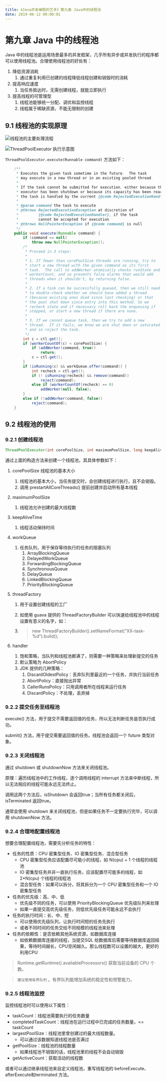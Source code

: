 ```yaml
---
title: 《Java并发编程的艺术》第九章 Java中的线程池
date: 2019-06-12 00:00:01
---
```


# 第九章 Java 中的线程池

Java 中的线程池是运用场景最多的并发框架，几乎所有异步或并发执行的程序都可以使用线程池。合理使用线程池的好处有：

1. 降低资源消耗
   1. 通过重复利用已创建的线程降低线程创建和销毁时的消耗
2. 提高响应速度
   1. 当任务抵达时，无需创建线程，就能立即执行
3. 提高线程的可管理型
   1. 线程池能够统一分配、调优和监控线程
   2. 线程属于稀缺资源，不能无限制的创建

## 9.1 线程池的实现原理

![线程池的主要处理流程](http://fcsimg.weifuw.com/thread_pool.png)



![ThreadPoolExecutor 执行示意图](https://images2017.cnblogs.com/blog/584724/201708/584724-20170828233957765-2055354276.png)

`ThreadPoolExecutor.execute(Runnable command)` 方法如下：

```java
    /**
     * Executes the given task sometime in the future.  The task
     * may execute in a new thread or in an existing pooled thread.
     *
     * If the task cannot be submitted for execution, either because this
     * executor has been shutdown or because its capacity has been reached,
     * the task is handled by the current {@code RejectedExecutionHandler}.
     *
     * @param command the task to execute
     * @throws RejectedExecutionException at discretion of
     *         {@code RejectedExecutionHandler}, if the task
     *         cannot be accepted for execution
     * @throws NullPointerException if {@code command} is null
     */
    public void execute(Runnable command) {
        if (command == null)
            throw new NullPointerException();
        /*
         * Proceed in 3 steps:
         *
         * 1. If fewer than corePoolSize threads are running, try to
         * start a new thread with the given command as its first
         * task.  The call to addWorker atomically checks runState and
         * workerCount, and so prevents false alarms that would add
         * threads when it shouldn't, by returning false.
         *
         * 2. If a task can be successfully queued, then we still need
         * to double-check whether we should have added a thread
         * (because existing ones died since last checking) or that
         * the pool shut down since entry into this method. So we
         * recheck state and if necessary roll back the enqueuing if
         * stopped, or start a new thread if there are none.
         *
         * 3. If we cannot queue task, then we try to add a new
         * thread.  If it fails, we know we are shut down or saturated
         * and so reject the task.
         */
        int c = ctl.get();
        if (workerCountOf(c) < corePoolSize) {
            if (addWorker(command, true))
                return;
            c = ctl.get();
        }
        if (isRunning(c) && workQueue.offer(command)) {
            int recheck = ctl.get();
            if (! isRunning(recheck) && remove(command))
                reject(command);
            else if (workerCountOf(recheck) == 0)
                addWorker(null, false);
        }
        else if (!addWorker(command, false))
            reject(command);
    }
```

## 9.2 线程池的使用

### 9.2.1 创建线程池

```java 
ThreadPoolExecutor(int corePoolSize, int maximumPoolSize, long keepAliveTime, TimeUnit unit, BlockingQueue<Runnable> workQueue, ThreadFactory threadFactory, RejectedExecutionHandler handler)
```

通过上面的构造方法来创建一个线程池，其具体参数如下：

1. corePoolSize 线程池的基本大小

   1. 线程池的基本大小，当任务提交时，会创建线程进行执行，且不会销毁。
   2. 调用 prestartAllCoreThreads() 提前创建并启动所有基本线程

2. maximumPoolSize

   1. 线程池允许创建的最大线程数

3. keepAliveTime

   1. 线程活动保持时间

4. workQueue

   1. 任务队列，用于保存等待执行的任务的阻塞队列
      1. ArrayBlockingQueue
      2. DelayedWorkQueue
      3. ForwardingBlockingQueue
      4. SynchronousQueue
      5. DelayQueue
      6. LinkedBlockingQueue
      7. PriorityBlockingQueue

5. threadFactory

   1. 用于设置创建线程的工厂

   2. 如使用 guava 提供的 ThreadFactoryBuilder 可以快速给线程池中的线程设置有意义的名字，如：

   3. > new ThreadFactoryBuilder().setNameFormat("XX-task-%d").build();

6. handler

   1. 饱和策略，当队列和线程池都满了，则需要一种策略来处理新提交的任务
   2. 默认策略为 AbortPolicy
   3. JDK 提供的几种策略：
      1. DiscardOldestPolicy：丢弃队列里最近的一个任务，并执行当前任务
      2. AbortPolicy：直接抛出异常
      3. CallerRunsPolicy：只用调用者所在线程来运行任务
      4. DiscardPolicy：不处理，丢弃掉

### 9.2.2 提交任务至线程池

execute() 方法，用于提交不需要返回值的任务，所以无法判断任务是否执行成功。

submit() 方法，用于提交需要返回值的任务。线程池会返回一个 future 类型对象。

### 9.2.3 关闭线程池

通过 shutdown 或 shutdownNow 方法来关闭线程池。

原理：遍历线程池中的工作线程，逐个调用线程的 interrupt 方法来中断线程，所以无法相应的线程可能永远无法终止。

调用这两个方法后，isShutdown 会返回true；当所有任务都关闭后，isTerminated 返回true。

通常会使用 shutdown 来关闭线程池，但是如果任务不一定要执行完毕，可以调用 shutdownNow 方法。

### 9.2.4 合理地配置线程池

想要合理配置线程池，需要先分析任务的特性：

- 任务的性质：CPU 密集型任务、IO 密集型任务、混合型任务
  - CPU 密集型任务应该配置尽可能小的线程，如 N(cpu) + 1 个线程的线程池
  - IO 密集型任务并非一直执行任务，应该配置尽可能多的线程，如 2*N(cpu) 个线程的线程池
  - 混合型任务：如果可以拆分，将其拆分为一个 CPU 密集型任务和一个 IO 密集型任务
- 任务的优先级：高、中、低
  - 优先级不同的任务，可以使用 PriorityBlockingQueue 优先级队列来处理
  - 如果一直提交高优先级任务，则低优先级任务可能永远不会执行
- 任务的执行时间：长、中、短
  - 可以使用优先级队列，让执行时间短的任务先执行
  - 或者不同时间的任务交给不同规模的线程池来处理
- 任务的依赖性：是否依赖其他系统资源，如数据库连接
  - 如依赖数据库连接的线程，当提交SQL 给数据库后需要等待数据库返回结果，等待时间越长，CPU空闲越久。那么线程数可以设置的越大，更好的利用CPU

> Runtime.getRuntime().availableProcessors() 获取当前设备的 CPU 个数。

> `建议使用有界队列` 。有界队列能增加系统的稳定性和预警能力。

### 9.2.5 线程池监控

监控线程池时可以使用以下属性：

- taskCount：线程池需要执行的任务数量
- completedTaskCount：线程池在运行过程中已完成的任务数量，<= taskCount
- largestPoolSize：线程池里曾创建过的最大线程数量。
  - 可以通过该数据知道线程池是否满过
- getPoolSize：线程池的线程数量
  - 如果线程池不销毁的话，线程池里的线程不会自动销毁
- getActiveCount：获取活动的线程数

或者可以通过继承线程池来自定义线程池，重写线程池的 beforeExecute、afterExecute和terminated 方法。